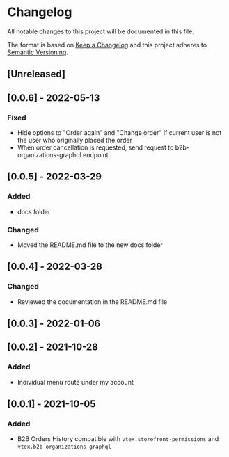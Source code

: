 # Changelog

All notable changes to this project will be documented in this file.

The format is based on [Keep a Changelog](http://keepachangelog.com/en/1.0.0/)
and this project adheres to [Semantic Versioning](http://semver.org/spec/v2.0.0.html).

## [Unreleased]

## [0.0.6] - 2022-05-13

### Fixed

- Hide options to "Order again" and "Change order" if current user is not the user who originally placed the order
- When order cancellation is requested, send request to b2b-organizations-graphql endpoint

## [0.0.5] - 2022-03-29

### Added

- docs folder

### Changed

- Moved the README.md file to the new docs folder

## [0.0.4] - 2022-03-28

### Changed

- Reviewed the documentation in the README.md file

## [0.0.3] - 2022-01-06

## [0.0.2] - 2021-10-28

### Added

- Individual menu route under my account

## [0.0.1] - 2021-10-05

### Added

- B2B Orders History compatible with `vtex.storefront-permissions` and `vtex.b2b-organizations-graphql`
